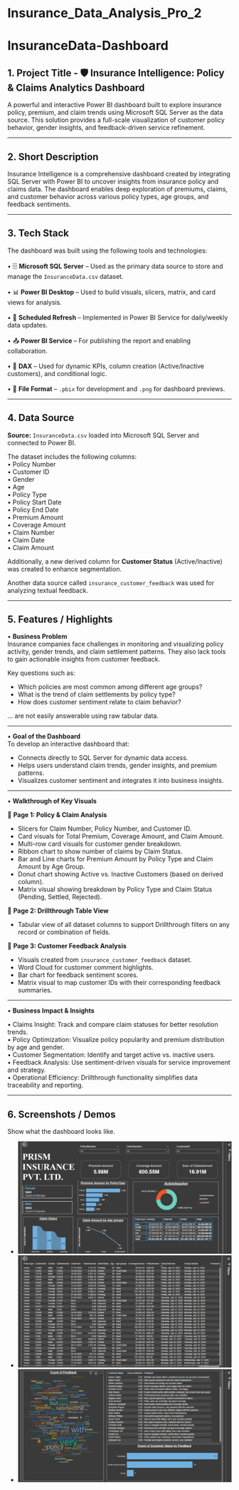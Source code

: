 # Insurance_Data_Analysis_Pro_2

# InsuranceData-Dashboard

## 1. Project Title - 🛡️ Insurance Intelligence: Policy & Claims Analytics Dashboard   
A powerful and interactive Power BI dashboard built to explore insurance policy, premium, and claim trends using Microsoft SQL Server as the data source. This solution provides a full-scale visualization of customer policy behavior, gender insights, and feedback-driven service refinement.

---

## 2. Short Description 
Insurance Intelligence is a comprehensive dashboard created by integrating SQL Server with Power BI to uncover insights from insurance policy and claims data. The dashboard enables deep exploration of premiums, claims, and customer behavior across various policy types, age groups, and feedback sentiments.

---

## 3. Tech Stack  
The dashboard was built using the following tools and technologies:<br>  
• 🗄️ **Microsoft SQL Server** – Used as the primary data source to store and manage the `InsuranceData.csv` dataset.<br>  
• 📊 **Power BI Desktop** – Used to build visuals, slicers, matrix, and card views for analysis.<br>  
• 🔁 **Scheduled Refresh** – Implemented in Power BI Service for daily/weekly data updates.<br>  
• 📤 **Power BI Service** – For publishing the report and enabling collaboration.<br>  
• 🧠 **DAX** – Used for dynamic KPIs, column creation (Active/Inactive customers), and conditional logic.<br>  
• 📁 **File Format** – `.pbix` for development and `.png` for dashboard previews.

---

## 4. Data Source  
**Source:** `InsuranceData.csv` loaded into Microsoft SQL Server and connected to Power BI.

The dataset includes the following columns:<br>
• Policy Number<br>
• Customer ID<br>
• Gender<br>
• Age<br>
• Policy Type<br>
• Policy Start Date<br>
• Policy End Date<br>
• Premium Amount<br>
• Coverage Amount<br>
• Claim Number<br>
• Claim Date<br>
• Claim Amount<br>

Additionally, a new derived column for **Customer Status** (Active/Inactive) was created to enhance segmentation.

Another data source called `insurance_customer_feedback` was used for analyzing textual feedback.

---

## 5. Features / Highlights  

• **Business Problem**  
Insurance companies face challenges in monitoring and visualizing policy activity, gender trends, and claim settlement patterns. They also lack tools to gain actionable insights from customer feedback.

Key questions such as:  
- Which policies are most common among different age groups?  
- What is the trend of claim settlements by policy type?  
- How does customer sentiment relate to claim behavior?  

… are not easily answerable using raw tabular data.

---

• **Goal of the Dashboard**  
To develop an interactive dashboard that:  
- Connects directly to SQL Server for dynamic data access.  
- Helps users understand claim trends, gender insights, and premium patterns.  
- Visualizes customer sentiment and integrates it into business insights.

---

• **Walkthrough of Key Visuals**

📄 **Page 1: Policy & Claim Analysis**  
- Slicers for Claim Number, Policy Number, and Customer ID.  
- Card visuals for Total Premium, Coverage Amount, and Claim Amount.  
- Multi-row card visuals for customer gender breakdown.  
- Ribbon chart to show number of claims by Claim Status.  
- Bar and Line charts for Premium Amount by Policy Type and Claim Amount by Age Group.  
- Donut chart showing Active vs. Inactive Customers (based on derived column).  
- Matrix visual showing breakdown by Policy Type and Claim Status (Pending, Settled, Rejected).

📄 **Page 2: Drillthrough Table View**  
- Tabular view of all dataset columns to support Drillthrough filters on any record or combination of fields.

📄 **Page 3: Customer Feedback Analysis**  
- Visuals created from `insurance_customer_feedback` dataset.  
- Word Cloud for customer comment highlights.  
- Bar chart for feedback sentiment scores.  
- Matrix visual to map customer IDs with their corresponding feedback summaries.

---

• **Business Impact & Insights**

• Claims Insight: Track and compare claim statuses for better resolution trends.  
• Policy Optimization: Visualize policy popularity and premium distribution by age and gender.  
• Customer Segmentation: Identify and target active vs. inactive users.  
• Feedback Analysis: Use sentiment-driven visuals for service improvement and strategy.  
• Operational Efficiency: Drillthrough functionality simplifies data traceability and reporting.

---

## 6. Screenshots / Demos  
Show what the dashboard looks like.  
- ![Policy Overview](https://github.com/sainath-raja/Insurance_Data_Analysis_Pro_2/blob/main/All_Charts.png) 
- ![Claim Trends](https://github.com/sainath-raja/Insurance_Data_Analysis_Pro_2/blob/main/Drill_Through_Page.png)  
- ![Feedback Word Cloud](https://github.com/sainath-raja/Insurance_Data_Analysis_Pro_2/blob/main/Customer_feedback.png)
